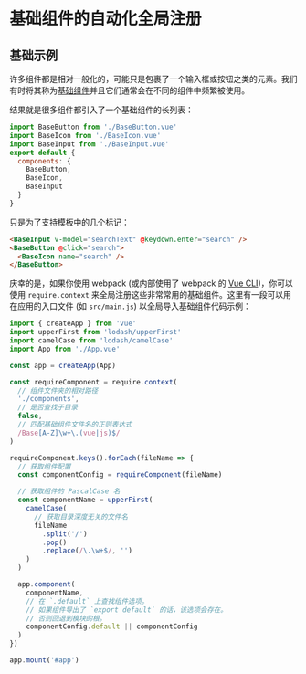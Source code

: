 # 基础组件的自动化全局注册

## 基础示例

许多组件都是相对一般化的，可能只是包裹了一个输入框或按钮之类的元素。我们有时将其称为[基础组件](../style-guide/#基础组件名称强烈推荐)并且它们通常会在不同的组件中频繁被使用。

结果就是很多组件都引入了一个基础组件的长列表：

```js
import BaseButton from './BaseButton.vue'
import BaseIcon from './BaseIcon.vue'
import BaseInput from './BaseInput.vue'
export default {
  components: {
    BaseButton,
    BaseIcon,
    BaseInput
  }
}
```

只是为了支持模板中的几个标记：

```html
<BaseInput v-model="searchText" @keydown.enter="search" />
<BaseButton @click="search">
  <BaseIcon name="search" />
</BaseButton>
```

庆幸的是，如果你使用 webpack (或内部使用了 webpack 的 [Vue CLI](https://github.com/vuejs/vue-cli))，你可以使用 `require.context` 来全局注册这些非常常用的基础组件。这里有一段可以用在应用的入口文件 (如 `src/main.js`) 以全局导入基础组件代码示例：

```js
import { createApp } from 'vue'
import upperFirst from 'lodash/upperFirst'
import camelCase from 'lodash/camelCase'
import App from './App.vue'

const app = createApp(App)

const requireComponent = require.context(
  // 组件文件夹的相对路径
  './components',
  // 是否查找子目录
  false,
  // 匹配基础组件文件名的正则表达式
  /Base[A-Z]\w+\.(vue|js)$/
)

requireComponent.keys().forEach(fileName => {
  // 获取组件配置
  const componentConfig = requireComponent(fileName)

  // 获取组件的 PascalCase 名
  const componentName = upperFirst(
    camelCase(
      // 获取目录深度无关的文件名
      fileName
        .split('/')
        .pop()
        .replace(/\.\w+$/, '')
    )
  )

  app.component(
    componentName,
    // 在 `.default` 上查找组件选项。
    // 如果组件导出了 `export default` 的话，该选项会存在。
    // 否则回退到模块的根。
    componentConfig.default || componentConfig
  )
})

app.mount('#app')
```
